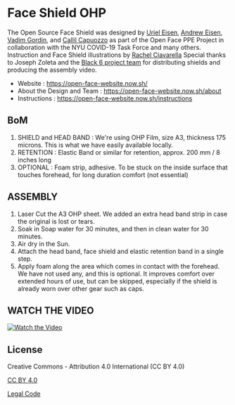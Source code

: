 # Face Shield OHP #

The Open Source Face Shield was designed by [Uriel Eisen](https://www.instagram.com/urieleisen/), [Andrew Eisen](https://www.linkedin.com/in/andrew-eisen-193a536/), [Vadim Gordin](https://www.linkedin.com/in/vadimgordin/), and [Callil Capuozzo](https://callil.com/) as part of the Open Face PPE Project in collaboration with the NYU COVID-19 Task Force and many others.
Instruction and Face Shield illustrations by [Rachel Ciavarella](http://www.rachelciavarella.com/)
Special thanks to Joseph Zoleta and the [Black 6 project team](https://black6project.org/) for distributing shields and producing the assembly video.

* Website : https://open-face-website.now.sh/
* About the Design and Team : https://open-face-website.now.sh/about
* Instructions : https://open-face-website.now.sh/instructions

## BoM ##

1. SHIELD and HEAD BAND : We're using OHP Film, size A3, thickness 175 microns. This is what we have easily available locally.
2. RETENTION : Elastic Band or similar for retention, approx. 200 mm / 8 inches long
3. OPTIONAL : Foam strip, adhesive. To be stuck on the inside surface that touches forehead, for long duration comfort (not essential)


## ASSEMBLY ##

1. Laser Cut the A3 OHP sheet. We added an extra head band strip in case the original is lost or tears.
2. Soak in Soap water for 30 minutes, and then in clean water for 30 minutes.
3. Air dry in the Sun.
4. Attach the head band, face shield and elastic retention band in a single step.
5. Apply foam along the area which comes in contact with the forehead. We have not used any, and this is optional. It improves comfort over extended hours of use, but can be skipped, especially if the shield is already worn over other gear such as caps.

## WATCH THE VIDEO
[![Watch the Video](https://i3.ytimg.com/vi/haZ7mYbM1eA/hqdefault.jpg)](https://www.youtube.com/watch?v=haZ7mYbM1eA)



License
-------
Creative Commons - Attribution 4.0 International (CC BY 4.0)

[CC BY 4.0](https://creativecommons.org/licenses/by/4.0/)

[Legal Code](https://creativecommons.org/licenses/by/4.0/legalcode)
